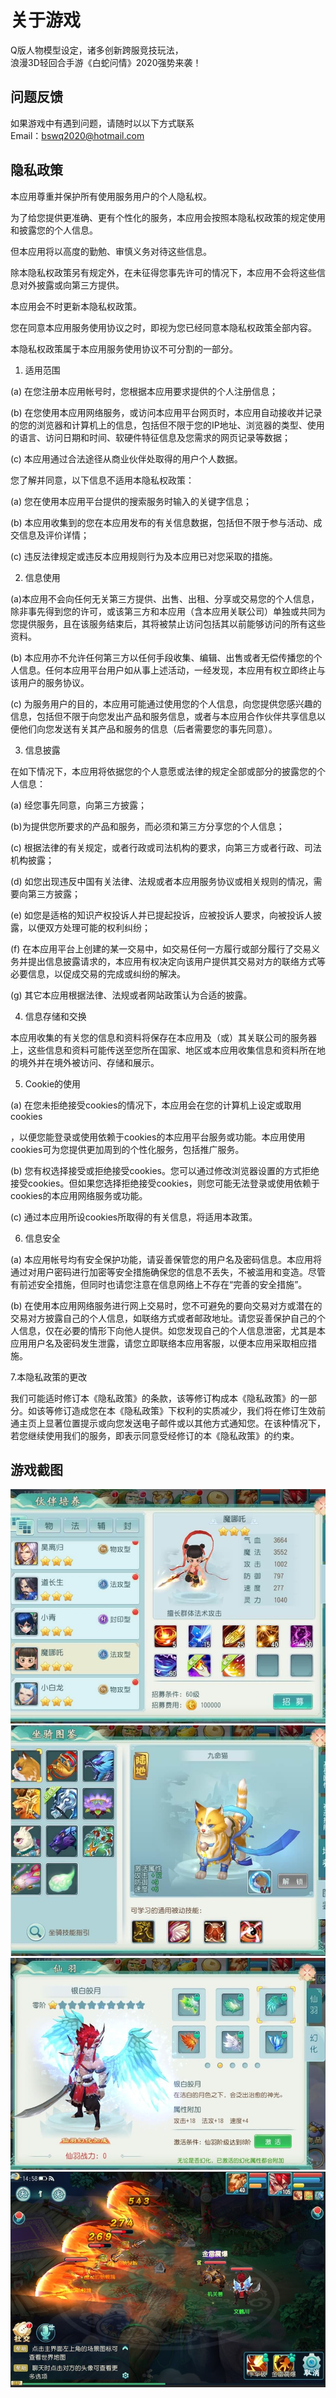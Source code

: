  关于游戏
===================================
  Q版人物模型设定，诸多创新跨服竞技玩法，<br />
  浪漫3D轻回合手游《白蛇问情》2020强势来袭！

  
问题反馈
-----------------------------------
  如果游戏中有遇到问题，请随时以以下方式联系<br />
  Email：bswq2020@hotmail.com


隐私政策
-----------------------------------
  本应用尊重并保护所有使用服务用户的个人隐私权。

  为了给您提供更准确、更有个性化的服务，本应用会按照本隐私权政策的规定使用和披露您的个人信息。

  但本应用将以高度的勤勉、审慎义务对待这些信息。

  除本隐私权政策另有规定外，在未征得您事先许可的情况下，本应用不会将这些信息对外披露或向第三方提供。

  本应用会不时更新本隐私权政策。

您在同意本应用服务使用协议之时，即视为您已经同意本隐私权政策全部内容。

 

本隐私权政策属于本应用服务使用协议不可分割的一部分。

 

1. 适用范围

 

(a) 在您注册本应用帐号时，您根据本应用要求提供的个人注册信息；

 

(b) 在您使用本应用网络服务，或访问本应用平台网页时，本应用自动接收并记录的您的浏览器和计算机上的信息，包括但不限于您的IP地址、浏览器的类型、使用的语言、访问日期和时间、软硬件特征信息及您需求的网页记录等数据；

 

(c) 本应用通过合法途径从商业伙伴处取得的用户个人数据。

 

您了解并同意，以下信息不适用本隐私权政策：

 

(a) 您在使用本应用平台提供的搜索服务时输入的关键字信息；

 

(b) 本应用收集到的您在本应用发布的有关信息数据，包括但不限于参与活动、成交信息及评价详情；

 

(c) 违反法律规定或违反本应用规则行为及本应用已对您采取的措施。

 

2. 信息使用

 

(a)本应用不会向任何无关第三方提供、出售、出租、分享或交易您的个人信息，除非事先得到您的许可，或该第三方和本应用（含本应用关联公司）单独或共同为您提供服务，且在该服务结束后，其将被禁止访问包括其以前能够访问的所有这些资料。

 

(b) 本应用亦不允许任何第三方以任何手段收集、编辑、出售或者无偿传播您的个人信息。任何本应用平台用户如从事上述活动，一经发现，本应用有权立即终止与该用户的服务协议。

 

(c) 为服务用户的目的，本应用可能通过使用您的个人信息，向您提供您感兴趣的信息，包括但不限于向您发出产品和服务信息，或者与本应用合作伙伴共享信息以便他们向您发送有关其产品和服务的信息（后者需要您的事先同意）。

 

3. 信息披露

 

在如下情况下，本应用将依据您的个人意愿或法律的规定全部或部分的披露您的个人信息：

 

(a) 经您事先同意，向第三方披露；

 

(b)为提供您所要求的产品和服务，而必须和第三方分享您的个人信息；

 

(c) 根据法律的有关规定，或者行政或司法机构的要求，向第三方或者行政、司法机构披露；

 

(d) 如您出现违反中国有关法律、法规或者本应用服务协议或相关规则的情况，需要向第三方披露；

 

(e) 如您是适格的知识产权投诉人并已提起投诉，应被投诉人要求，向被投诉人披露，以便双方处理可能的权利纠纷；

 

(f) 在本应用平台上创建的某一交易中，如交易任何一方履行或部分履行了交易义务并提出信息披露请求的，本应用有权决定向该用户提供其交易对方的联络方式等必要信息，以促成交易的完成或纠纷的解决。

 

(g) 其它本应用根据法律、法规或者网站政策认为合适的披露。

 

4. 信息存储和交换

 

本应用收集的有关您的信息和资料将保存在本应用及（或）其关联公司的服务器上，这些信息和资料可能传送至您所在国家、地区或本应用收集信息和资料所在地的境外并在境外被访问、存储和展示。

 

5. Cookie的使用

 

(a) 在您未拒绝接受cookies的情况下，本应用会在您的计算机上设定或取用cookies

，以便您能登录或使用依赖于cookies的本应用平台服务或功能。本应用使用cookies可为您提供更加周到的个性化服务，包括推广服务。

 

(b) 您有权选择接受或拒绝接受cookies。您可以通过修改浏览器设置的方式拒绝接受cookies。但如果您选择拒绝接受cookies，则您可能无法登录或使用依赖于cookies的本应用网络服务或功能。

 

(c) 通过本应用所设cookies所取得的有关信息，将适用本政策。

 

6. 信息安全

 

(a) 本应用帐号均有安全保护功能，请妥善保管您的用户名及密码信息。本应用将通过对用户密码进行加密等安全措施确保您的信息不丢失，不被滥用和变造。尽管有前述安全措施，但同时也请您注意在信息网络上不存在“完善的安全措施”。

 

(b) 在使用本应用网络服务进行网上交易时，您不可避免的要向交易对方或潜在的交易对方披露自己的个人信息，如联络方式或者邮政地址。请您妥善保护自己的个人信息，仅在必要的情形下向他人提供。如您发现自己的个人信息泄密，尤其是本应用用户名及密码发生泄露，请您立即联络本应用客服，以便本应用采取相应措施。

 

7.本隐私政策的更改

我们可能适时修订本《隐私政策》的条款，该等修订构成本《隐私政策》的一部分。如该等修订造成您在本《隐私政策》下权利的实质减少，我们将在修订生效前通主页上显著位置提示或向您发送电子邮件或以其他方式通知您。在该种情况下，若您继续使用我们的服务，即表示同意受经修订的本《隐私政策》的约束。


游戏截图
-----------------------------------
![github-1.jpg](/images/1.jpg "github-1.jpg")
![github-2.jpg](/images/2.jpg "github-2.jpg")
![github-3.jpg](/images/3.jpg "github-3.jpg")
![github-4.jpg](/images/4.jpg "github-4.jpg")